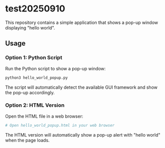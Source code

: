 # test20250910

This repository contains a simple application that shows a pop-up window displaying "hello world".

## Usage

### Option 1: Python Script
Run the Python script to show a pop-up window:
```bash
python3 hello_world_popup.py
```

The script will automatically detect the available GUI framework and show the pop-up accordingly.

### Option 2: HTML Version
Open the HTML file in a web browser:
```bash
# Open hello_world_popup.html in your web browser
```

The HTML version will automatically show a pop-up alert with "hello world" when the page loads.